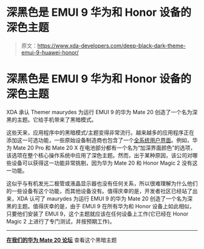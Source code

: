 # 深黑色是 EMUI 9 华为和 Honor 设备的深色主题

> 原文：<https://www.xda-developers.com/deep-black-dark-theme-emui-9-huawei-honor/>

# 深黑色是 EMUI 9 华为和 Honor 设备的深色主题

XDA 承认 Themer maurydes 为运行 EMUI 9 的华为 Mate 20 创造了一个名为深黑的主题。它给手机带来了黑暗模式。

这些天来，应用程序中的黑暗模式/主题变得非常流行。越来越多的应用程序正在添加这一可选功能，一些原始设备制造商也包含了一个[全系统用户界面](https://www.xda-developers.com/samsung-one-ui-android-pie-galaxy-s9-galaxy-note-9/)。例如，华为 Mate 20 Pro 和 Mate 20 X 在电池部分都有一个名为“加深界面颜色”的选项，该选项在整个核心操作系统中应用了深色主题。然而，出于某种原因，该公司对哪些设备可以获得这一功能非常挑剔，因为华为 Mate 20 和 Honor Magic 2 没有这一功能。

这似乎与有机发光二极管或液晶显示器也没有任何关系，所以很难理解为什么他们的一些设备有这个功能，而其他设备没有。值得庆幸的是，开发者社区已经站了出来，XDA 认可了 maurydes 为运行 EMUI 9 的华为 Mate 20 创造了一个名为深黑的主题。值得庆幸的是，由于 EMUI 9 在所有华为和 Honor 设备上如此相似，只要他们安装了 EMUI 9，这个主题就应该在任何设备上工作(它已经在 Honor Magic 2 上进行了专门测试，并按预期工作)。

* * *

[**在我们的华为 Mate 20 论坛**](https://forum.xda-developers.com/mate-20/themes/deep-black-emui-9-theme-t3877187) 查看这个黑暗主题